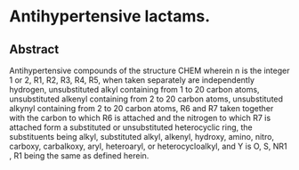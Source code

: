 # Antihypertensive lactams.

## Abstract
Antihypertensive compounds of the structure CHEM wherein n is the integer 1 or 2, R1, R2, R3, R4, R5, when taken separately are independently hydrogen, unsubstituted alkyl containing from 1 to 20 carbon atoms, unsubstituted alkenyl containing from 2 to 20 carbon atoms, unsubstituted alkynyl containing from 2 to 20 carbon atoms, R6 and R7 taken together with the carbon to which R6 is attached and the nitrogen to which R7 is attached form a substituted or unsubstituted heterocyclic ring, the substituents being alkyl, substituted alkyl, alkenyl, hydroxy, amino, nitro, carboxy, carbalkoxy, aryl, heteroaryl, or heterocycloalkyl, and Y is O, S, NR1 , R1 being the same as defined herein.